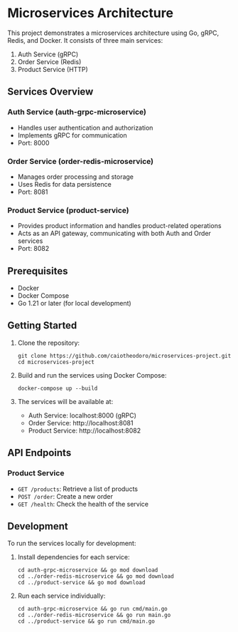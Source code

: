 # Microservices Architecture

This project demonstrates a microservices architecture using Go, gRPC, Redis, and Docker. It consists of three main services:

1. Auth Service (gRPC)
2. Order Service (Redis)
3. Product Service (HTTP)

## Services Overview

### Auth Service (auth-grpc-microservice)
- Handles user authentication and authorization
- Implements gRPC for communication
- Port: 8000

### Order Service (order-redis-microservice)
- Manages order processing and storage
- Uses Redis for data persistence
- Port: 8081

### Product Service (product-service)
- Provides product information and handles product-related operations
- Acts as an API gateway, communicating with both Auth and Order services
- Port: 8082

## Prerequisites

- Docker
- Docker Compose
- Go 1.21 or later (for local development)

## Getting Started

1. Clone the repository:
   ```
   git clone https://github.com/caiotheodoro/microservices-project.git
   cd microservices-project
   ```

2. Build and run the services using Docker Compose:
   ```
   docker-compose up --build
   ```

3. The services will be available at:
   - Auth Service: localhost:8000 (gRPC)
   - Order Service: http://localhost:8081
   - Product Service: http://localhost:8082

## API Endpoints

### Product Service

- `GET /products`: Retrieve a list of products
- `POST /order`: Create a new order
- `GET /health`: Check the health of the service

## Development

To run the services locally for development:

1. Install dependencies for each service:
   ```
   cd auth-grpc-microservice && go mod download
   cd ../order-redis-microservice && go mod download
   cd ../product-service && go mod download
   ```

2. Run each service individually:
   ```
   cd auth-grpc-microservice && go run cmd/main.go
   cd ../order-redis-microservice && go run main.go
   cd ../product-service && go run cmd/main.go
   ```
